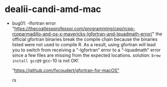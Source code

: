 # dealii-candi-amd-mac

- bug01: -lfortran error
"https://thecoatlessprofessor.com/programming/cpp/rcpp-rcpparmadillo-and-os-x-mavericks-lgfortran-and-lquadmath-error/"
the official gfortran binaries break the compile chain because the binaries listed were not used to compile R. As a result, using gfortran will lead you to switch from receiving a “-lgfortran” error to a “-lquadmath” error since a few files are missing from the expected locations.
  solution: 
  `brew install gcc@9`
  gcc-10 is not OK! 

  “https://github.com/fxcoudert/gfortran-for-macOS”

  rs